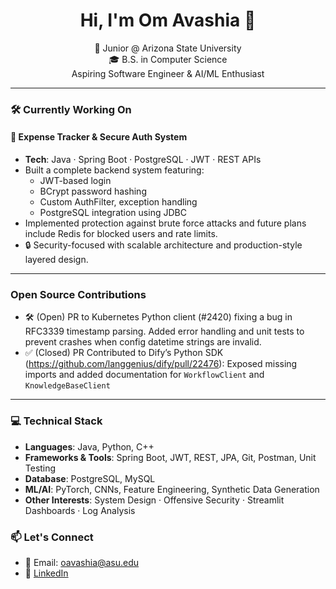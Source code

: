 <h1 align="center">Hi, I'm Om Avashia 👋</h1>

<p align="center">
  🚀 Junior @ Arizona State University <br/>
  🎓 B.S. in Computer Science  <br/>
  Aspiring Software Engineer & AI/ML Enthusiast <br/>
</p>

---

### 🛠️ Currently Working On

#### 💸 Expense Tracker & Secure Auth System
- **Tech**: Java · Spring Boot · PostgreSQL · JWT · REST APIs
- Built a complete backend system featuring:
  - JWT-based login
  - BCrypt password hashing
  - Custom AuthFilter, exception handling
  - PostgreSQL integration using JDBC
- Implemented protection against brute force attacks and future plans include Redis for blocked users and rate limits.
- 🔒 Security-focused with scalable architecture and production-style layered design.

---
### Open Source Contributions
- 🛠️ (Open) PR to Kubernetes Python client (#2420) fixing a bug in RFC3339 timestamp parsing. Added error handling and unit tests to prevent crashes when config datetime strings are invalid.
- ✅ (Closed) PR Contributed to Dify’s Python SDK (https://github.com/langgenius/dify/pull/22476): Exposed missing imports and added documentation for `WorkflowClient` and `KnowledgeBaseClient`


---

### 💻 Technical Stack

- **Languages**: Java, Python, C++
- **Frameworks & Tools**: Spring Boot, JWT, REST, JPA, Git, Postman, Unit Testing
- **Database**: PostgreSQL, MySQL
- **ML/AI**: PyTorch, CNNs, Feature Engineering, Synthetic Data Generation
- **Other Interests**: System Design · Offensive Security · Streamlit Dashboards · Log Analysis

### 📫 Let's Connect

- 📧 Email: [oavashia@asu.edu](mailto:oavashia@asu.edu)
- 💼 [LinkedIn](https://linkedin.com/in/omavashia)
